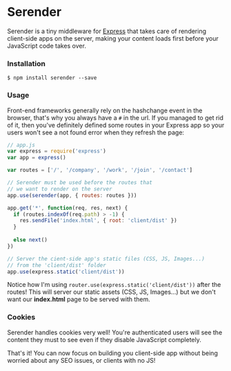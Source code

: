 Serender
========

Serender is a tiny middleware for [Express](http://expressjs.com/) that takes care of rendering client-side apps on the server, making your content loads first before your JavaScript code takes over.

### Installation

```
$ npm install serender --save
```

### Usage

Front-end frameworks generally rely on the hashchange event in the browser, that's why you always have a ```#``` in the url. If you managed to get rid of it, then you've definitely defined some routes in your Express app so your users won't see a not found error when they refresh the page:

```javascript
// app.js
var express = require('express')
var app = express()

var routes = ['/', '/company', '/work', '/join', '/contact']

// Serender must be used before the routes that
// we want to render on the server
app.use(serender(app, { routes: routes }))

app.get('*', function(req, res, next) {
  if (routes.indexOf(req.path) > -1) {
    res.sendFile('index.html', { root: 'client/dist' })
  }
  
  else next()
})

// Server the cient-side app's static files (CSS, JS, Images...)
// from the 'client/dist' folder
app.use(express.static('client/dist'))
```

Notice how I'm using ```router.use(express.static('client/dist'))``` after the routes! This will server our static assets (CSS, JS, Images...) but we don't want our **index.html** page to be served with them.

### Cookies

Serender handles cookies very well! You're authenticated users will see the content they must to see even if they disable JavaScript completely.

That's it! You can now focus on building you client-side app without being worried about any SEO issues, or clients with no JS!